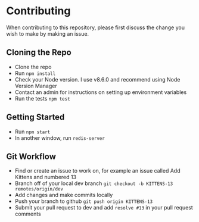 # Contributing

When contributing to this repository, please first discuss the change you wish to make by making an issue. 

## Cloning the Repo
- Clone the repo
- Run `npm install`
- Check your Node version. I use v8.6.0 and recommend using Node Version Manager
- Contact an admin for instructions on setting up environment variables
- Run the tests `npm test`

## Getting Started
- Run `npm start`
- In another window, run `redis-server`

## Git Workflow
- Find or create an issue to work on, for example an issue called Add Kittens and numbered 13
- Branch off of your local dev branch `git checkout -b KITTENS-13 remotes/origin/dev`
- Add changes and make commits locally
- Push your branch to github `git push origin KITTENS-13`
- Submit your pull request to dev and add `resolve #13` in your pull request comments
